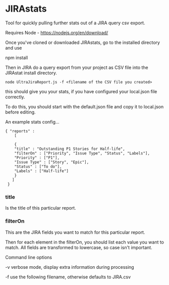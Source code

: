 # JIRAstats

Tool for quickly pulling further stats out of a JIRA query csv export. 

Requires Node - https://nodejs.org/en/download/

Once you've cloned or downloaded JIRAstats, go to the installed directory and use

npm install 

Then in JIRA do a query export from your project as CSV file into the JIRAstat install directory. 

``` node UltraJiraReport.js -f <filename of the CSV file you created> ```

this should give you your stats, if you have configured your local.json file correctly.

To do this, you should start with the default.json file and copy it to local.json before editing.

An example stats config...
```
{ "reports" :
	[

    {
	"title" : "Outstanding P1 Stories for Half-life",
	"filterOn" : ["Priority", "Issue Type", "Status", "Labels"],			
	"Priority" : ["P1"],
	"Issue Type" : ["Story", "Epic"],
    "Status" : ["To do"],
    "Labels" : ["Half-life"]		
    }
   ]
 }
 ```
 
 ### title 
 Is the title of this particular report.
 ### filterOn
 This are the JIRA fields you want to match for this particular report.
 
Then for each element in the filterOn, you should list each value you want to match. All fields are transformed to lowercase, so case isn't important.
   

Command line options

-v verbose mode, display extra information during processing

-f use the following filename, otherwise defaults to JIRA.csv


